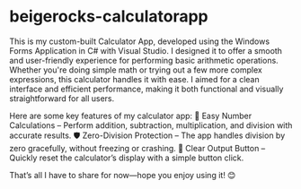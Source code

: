 # beigerocks-calculatorapp
This is my custom-built Calculator App, developed using the Windows Forms Application in C# with Visual Studio. I designed it to offer a smooth and user-friendly experience for performing basic arithmetic operations. Whether you're doing simple math or trying out a few more complex expressions, this calculator handles it with ease. I aimed for a clean interface and efficient performance, making it both functional and visually straightforward for all users.

Here are some key features of my calculator app:
🔢 Easy Number Calculations – Perform addition, subtraction, multiplication, and division with accurate results.
🛡️ Zero-Division Protection – The app handles division by zero gracefully, without freezing or crashing.
🧼 Clear Output Button – Quickly reset the calculator’s display with a simple button click.

That’s all I have to share for now—hope you enjoy using it! 😊

